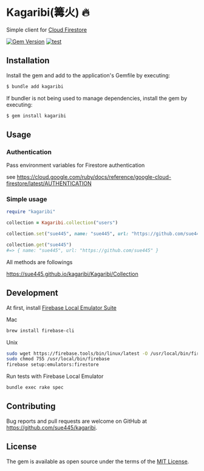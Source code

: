 # Kagaribi(篝火) :fire:
Simple client for [Cloud Firestore](https://cloud.google.com/firestore)

[![Gem Version](https://badge.fury.io/rb/kagaribi.svg)](https://badge.fury.io/rb/kagaribi)
[![test](https://github.com/sue445/kagaribi/actions/workflows/test.yml/badge.svg)](https://github.com/sue445/kagaribi/actions/workflows/test.yml)

## Installation
Install the gem and add to the application's Gemfile by executing:

```bash
$ bundle add kagaribi
```

If bundler is not being used to manage dependencies, install the gem by executing:

```bash
$ gem install kagaribi
```

## Usage
### Authentication
Pass environment variables for Firestore authentication

see https://cloud.google.com/ruby/docs/reference/google-cloud-firestore/latest/AUTHENTICATION

### Simple usage
```ruby
require "kagaribi"

collection = Kagaribi.collection("users")

collection.set("sue445", name: "sue445", url: "https://github.com/sue445")

collection.get("sue445")
#=> { name: "sue445", url: "https://github.com/sue445" }
```

All methods are followings

https://sue445.github.io/kagaribi/Kagaribi/Collection

## Development
At first, install [Firebase Local Emulator Suite](https://firebase.google.com/docs/emulator-suite/install_and_configure)

Mac 

```bash
brew install firebase-cli
```

Unix

```bash
sudo wget https://firebase.tools/bin/linux/latest -O /usr/local/bin/firebase --quiet
sudo chmod 755 /usr/local/bin/firebase
firebase setup:emulators:firestore
```

Run tests with Firebase Local Emulator

```bash
bundle exec rake spec
```

## Contributing

Bug reports and pull requests are welcome on GitHub at https://github.com/sue445/kagaribi.

## License

The gem is available as open source under the terms of the [MIT License](https://opensource.org/licenses/MIT).
